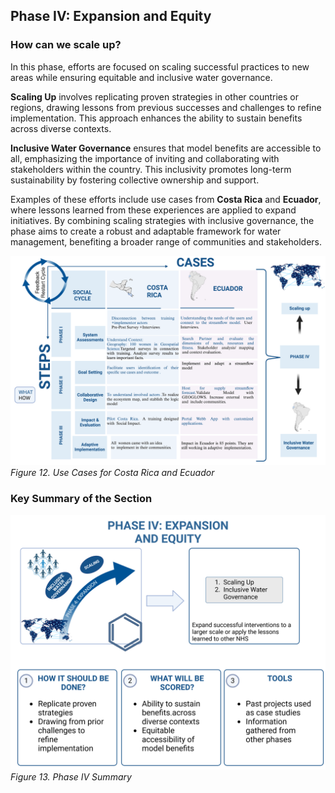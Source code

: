 <div id="google_translate_element"></div>

<script type="text/javascript">
  function googleTranslateElementInit() {
    new google.translate.TranslateElement(
      {
        pageLanguage: 'en'
      },
      'google_translate_element'
    );
  }
</script>

<script type="text/javascript" src="//translate.google.com/translate_a/element.js?cb=googleTranslateElementInit"></script>


## **Phase IV: Expansion and Equity**

### **How can we scale up?**

In this phase, efforts are focused on scaling successful practices to new areas while ensuring equitable and inclusive water governance. 

**Scaling Up** involves replicating proven strategies in other countries or regions, drawing lessons from previous successes and challenges to refine implementation. This approach enhances the ability to sustain benefits across diverse contexts.

**Inclusive Water Governance** ensures that model benefits are accessible to all, emphasizing the importance of inviting and collaborating with stakeholders within the country. This inclusivity promotes long-term sustainability by fostering collective ownership and support.

Examples of these efforts include use cases from **Costa Rica** and **Ecuador**, where lessons learned from these experiences are applied to expand initiatives. By combining scaling strategies with inclusive governance, the phase aims to create a robust and adaptable framework for water management, benefiting a broader range of communities and stakeholders.

![Use Cases](phase2visuals/Use_Cases_CR_Ecuador.png)  
*Figure 12. Use Cases for Costa Rica and Ecuador*

### **Key Summary of the Section**

![Phase IV Summary](images2/Phase%20IV%20(1).png)
*Figure 13. Phase IV Summary*